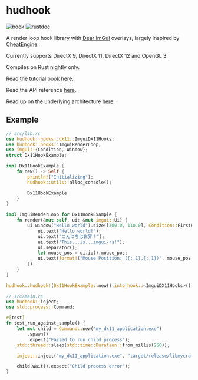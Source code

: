 # hudhook

[![book](https://img.shields.io/badge/docs-book-brightgreen)](https://veeenu.github.io/hudhook)
[![rustdoc](https://img.shields.io/badge/docs-rustdoc-brightgreen)](https://veeenu.github.io/hudhook/rustdoc/hudhook)

A render loop hook library with [Dear ImGui](https://github.com/ocornut/imgui)
overlays, largely inspired by [CheatEngine](https://cheatengine.org/).

Currently supports DirectX 9, DirectX 11, DirectX 12 and OpenGL 3.

Compiles on Rust nightly only.

Read the tutorial book [here](https://veeenu.github.io/hudhook).

Read the API reference [here](https://veeenu.github.io/hudhook/rustdoc/hudhook).

Read up on the underlying architecture [here](https://veeenu.github.io/blog/sekiro-practice-tool-architecture/).

## Example

```rust
// src/lib.rs
use hudhook::hooks::dx11::ImguiDX11Hooks;
use hudhook::hooks::ImguiRenderLoop;
use imgui::{Condition, Window};
struct Dx11HookExample;

impl Dx11HookExample {
    fn new() -> Self {
        println!("Initializing");
        hudhook::utils::alloc_console();

        Dx11HookExample
    }
}

impl ImguiRenderLoop for Dx11HookExample {
    fn render(&mut self, ui: &mut imgui::Ui) {
        ui.window("Hello world").size([300.0, 110.0], Condition::FirstUseEver).build(|| {
            ui.text("Hello world!");
            ui.text("こんにちは世界！");
            ui.text("This...is...imgui-rs!");
            ui.separator();
            let mouse_pos = ui.io().mouse_pos;
            ui.text(format!("Mouse Position: ({:.1},{:.1})", mouse_pos[0], mouse_pos[1]));
        });
    }
}

hudhook::hudhook!(Dx11HookExample::new().into_hook::<ImguiDX11Hooks>());
```

```rust
// src/main.rs
use hudhook::inject;
use std::process::Command;

#[test]
fn test_run_against_sample() {
    let mut child = Command::new("my_dx11_application.exe")
        .spawn()
        .expect("Failed to run child process");
    std::thread::sleep(std::time::Duration::from_millis(250));

    inject::inject("my_dx11_application.exe", "target/release/libmycrate.dll").ok();

    child.wait().expect("Child process error");
}
```
